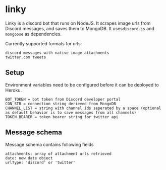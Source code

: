 # linky
Linky is a discord bot that runs on NodeJS. It scrapes image urls from Discord messages, and saves them to MongoDB. It uses`discord.js` and `mongoose` as dependencies.

Currently supported formats for urls:
```
discord messages with native image attachments
twitter.com tweets
```

## Setup

Environment variables need to be configured before it can be deployed to Heroku. 

```
BOT_TOKEN = bot token from Discord developer portal
CON_STR = connection string derieved from MongoDB
CHANNEL_LIST = string with channel ids seperated by a space (optional as default behavior is to save messages from all channels)
TOKEN_BEARER = token bearer string for twitter api
```

## Message schema

Message schema contains following fields

```
attachments: array of attachment urls retrieved
date: new date object
urlType: 'discord' or 'twitter'
```
